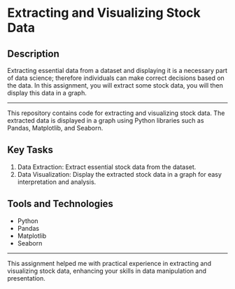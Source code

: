 # Extracting and Visualizing Stock Data

## Description

Extracting essential data from a dataset and displaying it is a necessary part of data science; therefore individuals can make correct decisions based on the data. In this assignment, you will extract some stock data, you will then display this data in a graph.

---

This repository contains code for extracting and visualizing stock data. The extracted data is displayed in a graph using Python libraries such as Pandas, Matplotlib, and Seaborn. 

## Key Tasks

1. Data Extraction: Extract essential stock data from the dataset.
2. Data Visualization: Display the extracted stock data in a graph for easy interpretation and analysis.

## Tools and Technologies

- Python
- Pandas
- Matplotlib
- Seaborn

---

This assignment helped me with practical experience in extracting and visualizing stock data, enhancing your skills in data manipulation and presentation.
